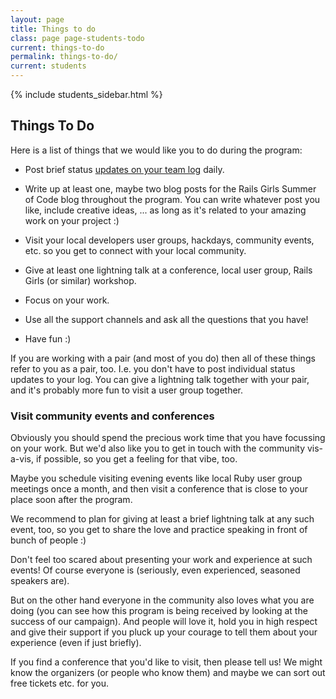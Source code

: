 ```yaml
---
layout: page
title: Things to do
class: page page-students-todo
current: things-to-do
permalink: things-to-do/
current: students
---
```


{% include students_sidebar.html %}

## Things To Do

Here is a list of things that we would like you to do during the program:

* Post brief status [updates on your team log](/team-log) daily.

* Write up at least one, maybe two blog posts for the Rails Girls Summer of
  Code blog throughout the program. You can write whatever post you like, include
  creative ideas, ... as long as it's related to your amazing work on your
  project :)

* Visit your local developers user groups, hackdays, community events, etc. so
  you get to connect with your local community.

* Give at least one lightning talk at a conference, local user group, Rails
  Girls (or similar) workshop.

* Focus on your work.

* Use all the support channels and ask all the questions that you have!

* Have fun :)

If you are working with a pair (and most of you do) then all of these things
refer to you as a pair, too.  I.e. you don't have to post individual status
updates to your log. You can give a lightning talk together with your pair, and
it's probably more fun to visit a user group together.



### Visit community events and conferences

Obviously you should spend the precious work time that you have focussing on your
work. But we'd also like you to get in touch with the community vis-a-vis, if
possible, so you get a feeling for that vibe, too.

Maybe you schedule visiting evening events like local Ruby user group meetings
once a month, and then visit a conference that is close to your place soon
after the program.

We recommend to plan for giving at least a brief lightning talk at any such event,
too, so you get to share the love and practice speaking in front of bunch of
people :)

Don't feel too scared about presenting your work and experience at such events!
Of course everyone is (seriously, even experienced, seasoned speakers are).

But on the other hand everyone in the community also loves what you are doing
(you can see how this program is being received by looking at the success of
our campaign). And people will love it, hold you in high respect and give their
support if you pluck up your courage to tell them about your experience (even
if just briefly).

If you find a conference that you'd like to visit, then please tell us! We
might know the organizers (or people who know them) and maybe we can sort out
free tickets etc. for you.
